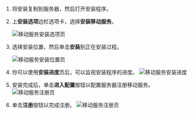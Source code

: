 1. 将安装复制到服务器，然后打开安装程序。
2. 上**安装选项**边栏选项卡，选择**安装移动服务**。

    ![移动服务安装选项页 ](./media/site-recovery-install-mob-svc-gui/mobility1.png)
3. 选择安装位置，然后单击**安装**到正在安装过程。

    ![移动服务安装位置页 ](./media/site-recovery-install-mob-svc-gui/mobility2.png)
4. 你可以使用**安装进度**页后，可以监视安装程序的进度。
    ![移动服务安装进度](./media/site-recovery-install-mob-svc-gui/mobility3.png)

5. 安装完成后，单击**进入配置**按钮以配置服务器注册移动服务。
    ![移动服务注册页](./media/site-recovery-install-mob-svc-gui/mobility4.png)

6. 单击**注册**按钮以完成注册。
    ![移动服务注册页](./media/site-recovery-install-mob-svc-gui/mobility5.png)
